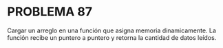 # PROBLEMA 87

Cargar un arreglo en una función que asigna memoria dinamicamente. La función recibe un 
puntero a puntero y retorna la cantidad de datos leídos.